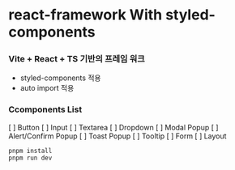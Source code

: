 # react-framework With styled-components
### Vite + React + TS 기반의 프레임 워크

- styled-components 적용
- auto import 적용

### Ccomponents List
[ ] Button
[ ] Input
[ ] Textarea
[ ] Dropdown
[ ] Modal Popup
[ ] Alert/Confirm Popup
[ ] Toast Popup
[ ] Tooltip
[ ] Form
[ ] Layout

```
pnpm install
pnpm run dev
```
